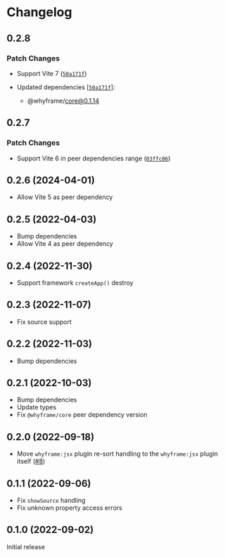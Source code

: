 # Changelog

## 0.2.8

### Patch Changes

- Support Vite 7 ([`50a171f`](https://github.com/bluwy/whyframe/commit/50a171f155e7fdf9a62ab59ef8d721e02a59d65d))

- Updated dependencies [[`50a171f`](https://github.com/bluwy/whyframe/commit/50a171f155e7fdf9a62ab59ef8d721e02a59d65d)]:
  - @whyframe/core@0.1.14

## 0.2.7

### Patch Changes

- Support Vite 6 in peer dependencies range ([`03ffc06`](https://github.com/bluwy/whyframe/commit/03ffc063e6ee3c3f76ade1480a5bc415adb986df))

## 0.2.6 (2024-04-01)

- Allow Vite 5 as peer dependency

## 0.2.5 (2022-04-03)

- Bump dependencies
- Allow Vite 4 as peer dependency

## 0.2.4 (2022-11-30)

- Support framework `createApp()` destroy

## 0.2.3 (2022-11-07)

- Fix source support

## 0.2.2 (2022-11-03)

- Bump dependencies

## 0.2.1 (2022-10-03)

- Bump dependencies
- Update types
- Fix `@whyframe/core` peer dependency version

## 0.2.0 (2022-09-18)

- Move `whyframe:jsx` plugin re-sort handling to the `whyframe:jsx` plugin itself ([#8](https://github.com/bluwy/whyframe/issues/8))

## 0.1.1 (2022-09-06)

- Fix `showSource` handling
- Fix unknown property access errors

## 0.1.0 (2022-09-02)

Initial release

